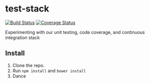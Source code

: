 test-stack
==========

[![Build Status](https://travis-ci.org/omnibus-app/test-stack.svg?branch=master)](https://travis-ci.org/omnibus-app/test-stack)
[![Coverage Status](https://img.shields.io/coveralls/omnibus-app/test-stack.svg)](https://coveralls.io/r/omnibus-app/test-stack)

Experimenting with our unit testing, code coverage, and continuous integration stack

## Install

1. Clone the repo.
2. Run `npm install` and `bower install`
3. Dance
